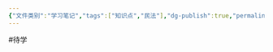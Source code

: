 ```yaml
---
{"文件类别":"学习笔记","tags":["知识点","民法"],"dg-publish":true,"permalink":"/学习笔记studyup/民法总论/流押/","dgPassFrontmatter":true,"created":"2024-10-17T16:19:06.619+08:00","updated":"2024-10-25T12:18:54.090+08:00"}
---
```


#待学 